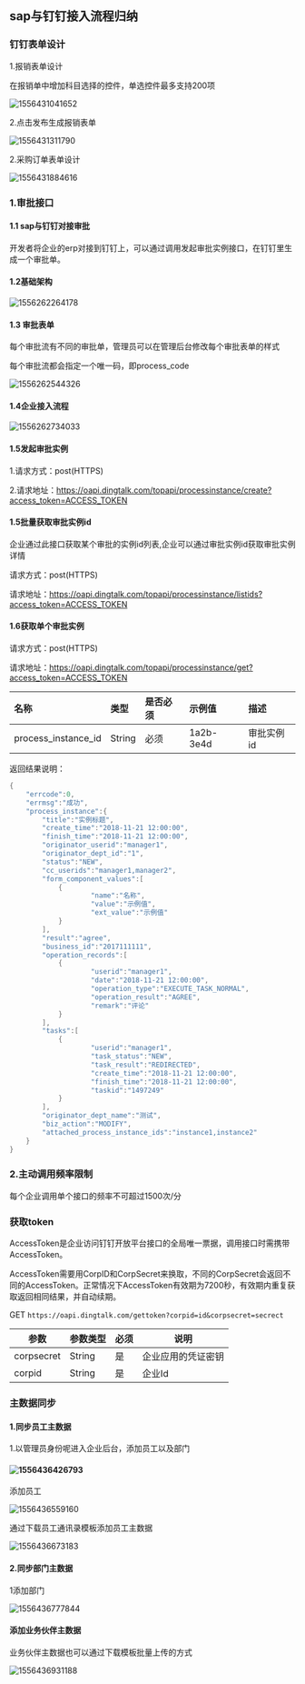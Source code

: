 ## sap与钉钉接入流程归纳

### 钉钉表单设计

1.报销表单设计

在报销单中增加科目选择的控件，单选控件最多支持200项

![1556431041652](assets/1556431041652.png)



2.点击发布生成报销表单

![1556431311790](assets/1556431311790.png)

2.采购订单表单设计

![1556431884616](assets/1556431884616.png)

### 1.审批接口

#### 1.1 sap与钉钉对接审批

开发者将企业的erp对接到钉钉上，可以通过调用发起审批实例接口，在钉钉里生成一个审批单。

#### 1.2基础架构

![1556262264178](assets/1556262264178.png)

#### 1.3 审批表单

每个审批流有不同的审批单，管理员可以在管理后台修改每个审批表单的样式

每个审批流都会指定一个唯一码，即process_code

![1556262544326](assets/1556262544326.png)



#### 1.4企业接入流程

![1556262734033](assets/1556262734033.png)

#### 1.5发起审批实例

1.请求方式：post(HTTPS)

2.请求地址：https://oapi.dingtalk.com/topapi/processinstance/create?access_token=ACCESS_TOKEN

#### 1.5批量获取审批实例id

企业通过此接口获取某个审批的实例id列表,企业可以通过审批实例id获取审批实例详情	

请求方式：post(HTTPS)

请求地址：https://oapi.dingtalk.com/topapi/processinstance/listids?access_token=ACCESS_TOKEN

#### 1.6获取单个审批实例

请求方式：post(HTTPS)

请求地址：https://oapi.dingtalk.com/topapi/processinstance/get?access_token=ACCESS_TOKEN

| 名称                | 类型   | 是否必须 | 示例值    | 描述       |
| :------------------ | :----- | :------- | :-------- | :--------- |
| process_instance_id | String | 必须     | 1a2b-3e4d | 审批实例id |

返回结果说明：

```java
{
    "errcode":0,
    "errmsg":"成功",
    "process_instance":{
        "title":"实例标题",
        "create_time":"2018-11-21 12:00:00",
        "finish_time":"2018-11-21 12:00:00",
        "originator_userid":"manager1",
        "originator_dept_id":"1",
        "status":"NEW",
        "cc_userids":"manager1,manager2",
        "form_component_values":[
            {
                    "name":"名称",
                    "value":"示例值",
                    "ext_value":"示例值"
            }
        ],
        "result":"agree",
        "business_id":"2017111111",
        "operation_records":[
            {
                    "userid":"manager1",
                    "date":"2018-11-21 12:00:00",
                    "operation_type":"EXECUTE_TASK_NORMAL",
                    "operation_result":"AGREE",
                    "remark":"评论"
            }
        ],
        "tasks":[
            {
                    "userid":"manager1",
                    "task_status":"NEW",
                    "task_result":"REDIRECTED",
                    "create_time":"2018-11-21 12:00:00",
                    "finish_time":"2018-11-21 12:00:00",
                    "taskid":"1497249"
            }
        ],
        "originator_dept_name":"测试",
        "biz_action":"MODIFY",
        "attached_process_instance_ids":"instance1,instance2"
    }
}
```

### 2.主动调用频率限制

每个企业调用单个接口的频率不可超过1500次/分



### 获取token

AccessToken是企业访问钉钉开放平台接口的全局唯一票据，调用接口时需携带AccessToken。

AccessToken需要用CorpID和CorpSecret来换取，不同的CorpSecret会返回不同的AccessToken。正常情况下AccessToken有效期为7200秒，有效期内重复获取返回相同结果，并自动续期。

 GET `https://oapi.dingtalk.com/gettoken?corpid=id&corpsecret=secrect`	

| 参数       | 参数类型 | 必须 | 说明               |
| ---------- | -------- | ---- | ------------------ |
| corpsecret | String   | 是   | 企业应用的凭证密钥 |
| corpid     | String   | 是   | 企业Id             |

### 主数据同步

#### 1.同步员工主数据

1.以管理员身份呢进入企业后台，添加员工以及部门

#### ![1556436426793](../../../../../Users/11196/Desktop/assets/1556436426793.png)

添加员工

![1556436559160](../../../../../Users/11196/Desktop/assets/1556436559160.png)

通过下载员工通讯录模板添加员工主数据

![1556436673183](../../../../../Users/11196/Desktop/assets/1556436673183.png)





#### 2.同步部门主数据

1添加部门

![1556436777844](../../../../../Users/11196/Desktop/assets/1556436777844.png)



#### 添加业务伙伴主数据

业务伙伴主数据也可以通过下载模板批量上传的方式

![1556436931188](../../../../../Users/11196/Desktop/assets/1556436931188.png)